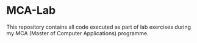 # MCA-Lab
This repository contains all code executed as part of lab exercises during my MCA (Master of Computer Applications) programme.
